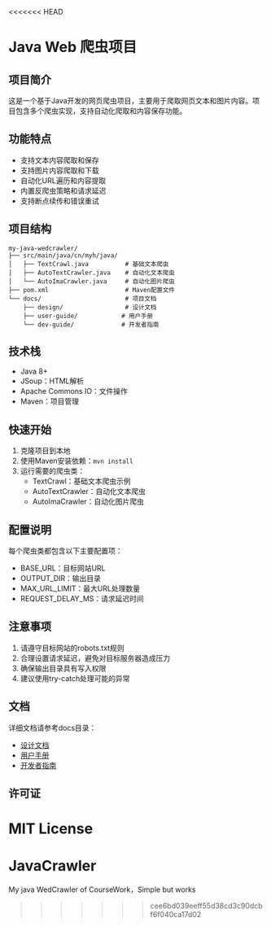 <<<<<<< HEAD
# Java Web 爬虫项目

## 项目简介

这是一个基于Java开发的网页爬虫项目，主要用于爬取网页文本和图片内容。项目包含多个爬虫实现，支持自动化爬取和内容保存功能。

## 功能特点

- 支持文本内容爬取和保存
- 支持图片内容爬取和下载
- 自动化URL遍历和内容提取
- 内置反爬虫策略和请求延迟
- 支持断点续传和错误重试

## 项目结构

```
my-java-wedcrawler/
├── src/main/java/cn/myh/java/
│   ├── TextCrawl.java          # 基础文本爬虫
│   ├── AutoTextCrawler.java    # 自动化文本爬虫
│   └── AutoImaCrawler.java     # 自动化图片爬虫
├── pom.xml                     # Maven配置文件
└── docs/                       # 项目文档
    ├── design/                 # 设计文档
    ├── user-guide/            # 用户手册
    └── dev-guide/             # 开发者指南
```

## 技术栈

- Java 8+
- JSoup：HTML解析
- Apache Commons IO：文件操作
- Maven：项目管理

## 快速开始

1. 克隆项目到本地
2. 使用Maven安装依赖：`mvn install`
3. 运行需要的爬虫类：
   - TextCrawl：基础文本爬虫示例
   - AutoTextCrawler：自动化文本爬虫
   - AutoImaCrawler：自动化图片爬虫

## 配置说明

每个爬虫类都包含以下主要配置项：

- BASE_URL：目标网站URL
- OUTPUT_DIR：输出目录
- MAX_URL_LIMIT：最大URL处理数量
- REQUEST_DELAY_MS：请求延迟时间

## 注意事项

1. 请遵守目标网站的robots.txt规则
2. 合理设置请求延迟，避免对目标服务器造成压力
3. 确保输出目录具有写入权限
4. 建议使用try-catch处理可能的异常

## 文档

详细文档请参考docs目录：

- [设计文档](docs/design/README.md)
- [用户手册](docs/user-guide/README.md)
- [开发者指南](docs/dev-guide/README.md)

## 许可证

MIT License
=======
# JavaCrawler
My java WedCrawler of CourseWork，Simple but works  
>>>>>>> cee6bd039eeff55d38cd3c90dcbf6f040ca17d02
